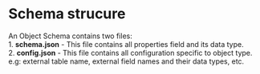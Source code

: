 # Schema strucure

An Object Schema contains two files:\
&#x20;  1\. **schema.json** - This file contains all properties field and its data type.\
&#x20;  2\. **config.json** - This file contains all configuration specific to object type. e.g:    external table name, external field names and their data types, etc.
